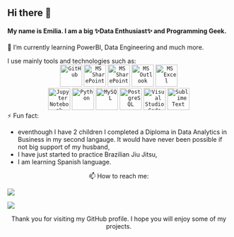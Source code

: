 
<body>
<h2> Hi there 👋</h2>


#### My name is Emilia. I am a big ✨Data Enthusiast✨ and Programming Geek. 

🌱 I’m currently learning PowerBI, Data Engineering and much more.
<div align="left">
I use mainly tools and technologies such as:  
	<div align="center">
 		<code><img width="50" src="https://skillicons.dev/icons?i=github" alt="GitHub" title="GitHub"/></code>
  		<code><img width="50" src="https://github.com/sempostma/office365-icons/blob/master/png/256/teams.png" alt="MS SharePoint" title="MS SharePoint"/></code>
  		<code><img width="50" src="https://github.com/sempostma/office365-icons/blob/master/png/256/sharepoint.png" alt="MS SharePoint" title="MS SharePoint"/></code>
  		<code><img width="50" src="https://github.com/sempostma/office365-icons/blob/master/png/256/outlook.png?raw=true" alt="MS Outlook" title="MS Outlook"/></code>
  		<code><img width="50" src="https://github.com/sempostma/office365-icons/blob/master/png/256/excel.png?raw=true"  alt="MS Excel" title="MS Excel"/></code>
	<div>
	<div align="center">
		<code><img width="50" src="https://user-images.githubusercontent.com/25181517/183914128-3fc88b4a-4ac1-40e6-9443-9a30182379b7.png" alt="Jupyter Notebook" title="Jupyter Notebook"/></code>
		<code><img width="50" src="https://user-images.githubusercontent.com/25181517/183423507-c056a6f9-1ba8-4312-a350-19bcbc5a8697.png" alt="Python" title="Python"/></code>
		<code><img width="50" src="https://user-images.githubusercontent.com/25181517/183896128-ec99105a-ec1a-4d85-b08b-1aa1620b2046.png" alt="MySQL" title="MySQL"/></code>
		<code><img width="50" src="https://user-images.githubusercontent.com/25181517/117208740-bfb78400-adf5-11eb-97bb-09072b6bedfc.png" alt="PostgreSQL" title="PostgreSQL"/></code>
		<code><img width="50" src="https://user-images.githubusercontent.com/25181517/192108891-d86b6220-e232-423a-bf5f-90903e6887c3.png" alt="Visual Studio Code" title="Visual Studio Code"/></code>
		<code><img width="50" src="https://user-images.githubusercontent.com/25181517/190887576-6653f877-8439-4521-82f3-403086ead892.png" alt="Sublime Text" title="Sublime Text"/></code>
	</div>
</div>
		
<div align= "left">
⚡ Fun fact: 
<ul>
<li>eventhough I have 2 children I completed a Diploma in Data Analytics in Business in my second langauge. It would have never been possible if not big support of my husband,</li>
<li>I have just started to practice Brazilian Jiu Jitsu,</li> 
<li>I am learning Spanish language.</li>
</ul>
</div>
📫 How to reach me:

<p align="left">
  <a href="https://www.linkedin.com/in/emilia-galach-745027109/">
    <img src="https://img.shields.io/badge/LinkedIn-0077B5?style=for-the-badge&logo=linkedin&logoColor=white" />
  </a>
</p>

<p align="left">
 <a href = "https://www.kaggle.com/emiliagalach">
    <img src= "https://img.shields.io/badge/Kaggle-20BEFF?style=for-the-badge&logo=Kaggle&logoColor=white" />
  </a>
</p> 
Thank you for visiting my GitHub profile.
I hope you will enjoy some of my projects.
 </body>
<!--
**

- 🔭 I’m currently working on ...
- 🌱 I’m currently learning ...
- 👯 I’m looking to collaborate on ...
- 🤔 I’m looking for help with ...
- 💬 Ask me about ...
- 😄 Pronouns: ...

-->
